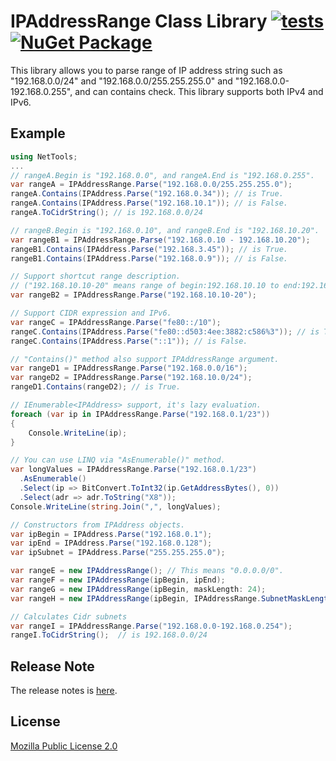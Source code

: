 IPAddressRange Class Library [![tests](https://github.com/jsakamoto/ipaddressrange/actions/workflows/unit-tests.yml/badge.svg)](https://github.com/jsakamoto/ipaddressrange/actions/workflows/unit-tests.yml) [![NuGet Package](https://img.shields.io/nuget/v/IPAddressRange.svg)](https://www.nuget.org/packages/IPAddressRange/)
=============

This library allows you to parse range of IP address string such as "192.168.0.0/24" and "192.168.0.0/255.255.255.0" and "192.168.0.0-192.168.0.255", and can contains check.
This library supports both IPv4 and IPv6.

Example
-------

```csharp
using NetTools;
...
// rangeA.Begin is "192.168.0.0", and rangeA.End is "192.168.0.255".
var rangeA = IPAddressRange.Parse("192.168.0.0/255.255.255.0");
rangeA.Contains(IPAddress.Parse("192.168.0.34")); // is True.
rangeA.Contains(IPAddress.Parse("192.168.10.1")); // is False.
rangeA.ToCidrString(); // is 192.168.0.0/24

// rangeB.Begin is "192.168.0.10", and rangeB.End is "192.168.10.20".
var rangeB1 = IPAddressRange.Parse("192.168.0.10 - 192.168.10.20");
rangeB1.Contains(IPAddress.Parse("192.168.3.45")); // is True.
rangeB1.Contains(IPAddress.Parse("192.168.0.9")); // is False.

// Support shortcut range description. 
// ("192.168.10.10-20" means range of begin:192.168.10.10 to end:192.168.10.20.)
var rangeB2 = IPAddressRange.Parse("192.168.10.10-20");

// Support CIDR expression and IPv6.
var rangeC = IPAddressRange.Parse("fe80::/10"); 
rangeC.Contains(IPAddress.Parse("fe80::d503:4ee:3882:c586%3")); // is True.
rangeC.Contains(IPAddress.Parse("::1")); // is False.

// "Contains()" method also support IPAddressRange argument.
var rangeD1 = IPAddressRange.Parse("192.168.0.0/16");
var rangeD2 = IPAddressRange.Parse("192.168.10.0/24");
rangeD1.Contains(rangeD2); // is True.

// IEnumerable<IPAddress> support, it's lazy evaluation.
foreach (var ip in IPAddressRange.Parse("192.168.0.1/23"))
{
    Console.WriteLine(ip);
}

// You can use LINQ via "AsEnumerable()" method.
var longValues = IPAddressRange.Parse("192.168.0.1/23")
  .AsEnumerable()
  .Select(ip => BitConvert.ToInt32(ip.GetAddressBytes(), 0))
  .Select(adr => adr.ToString("X8"));
Console.WriteLine(string.Join(",", longValues);

// Constructors from IPAddress objects.
var ipBegin = IPAddress.Parse("192.168.0.1");
var ipEnd = IPAddress.Parse("192.168.0.128");
var ipSubnet = IPAddress.Parse("255.255.255.0");

var rangeE = new IPAddressRange(); // This means "0.0.0.0/0".
var rangeF = new IPAddressRange(ipBegin, ipEnd);
var rangeG = new IPAddressRange(ipBegin, maskLength: 24);
var rangeH = new IPAddressRange(ipBegin, IPAddressRange.SubnetMaskLength(ipSubnet));

// Calculates Cidr subnets
var rangeI = IPAddressRange.Parse("192.168.0.0-192.168.0.254");
rangeI.ToCidrString();  // is 192.168.0.0/24
```

Release Note
------------

The release notes is [here](https://github.com/jsakamoto/ipaddressrange/blob/master/RELEASE-NOTES.txt).

License
-------
[Mozilla Public License 2.0](https://github.com/jsakamoto/ipaddressrange/blob/master/LICENSE)
